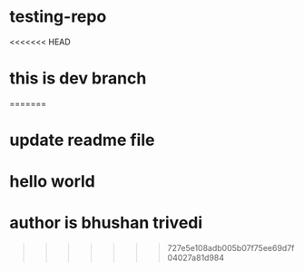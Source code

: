# testing-repo
<<<<<<< HEAD
# this is dev branch
=======
# update readme file
# hello world
# author is bhushan trivedi
>>>>>>> 727e5e108adb005b07f75ee69d7f04027a81d984
